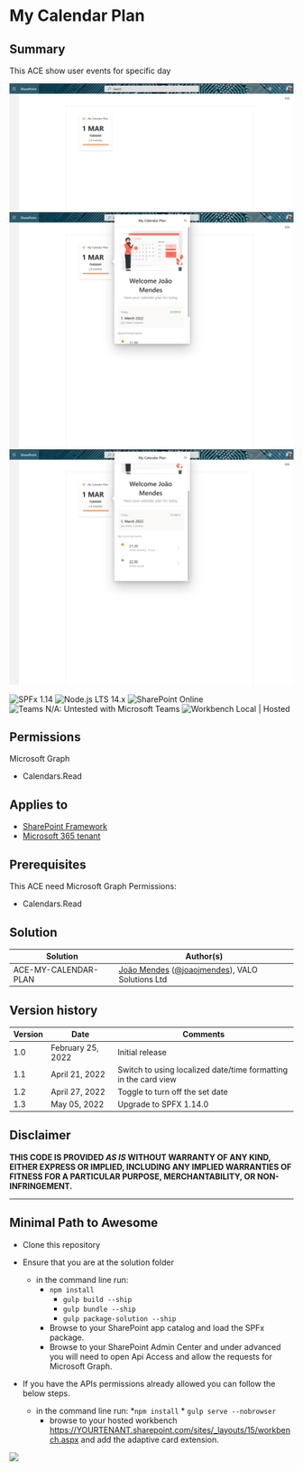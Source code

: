 # My Calendar Plan

## Summary

This ACE show user events for specific day

![my-calendar-plan](assets/my-calendar-plan-01.png)
![my-calendar-plan](assets/my-calendar-plan-02.png)
![my-calendar-plan](assets/my-calendar-plan-03.png)

![SPFx 1.14](https://img.shields.io/badge/SPFx-1.14.0-green.svg)
![Node.js LTS 14.x](https://img.shields.io/badge/Node.js-LTS%2014.x-green.svg)
![SharePoint Online](https://img.shields.io/badge/SharePoint-Online-yellow.svg)
![Teams N/A: Untested with Microsoft Teams](https://img.shields.io/badge/Teams-N%2FA-lightgrey.svg "Untested with Microsoft Teams")
![Workbench Local | Hosted](https://img.shields.io/badge/Workbench-Local%20%7C%20Hosted-green.svg)

## Permissions

Microsoft Graph

- Calendars.Read

## Applies to

- [SharePoint Framework](https://docs.microsoft.com/sharepoint/dev/spfx/sharepoint-framework-overview)
- [Microsoft 365 tenant](https://docs.microsoft.com/sharepoint/dev/spfx/set-up-your-development-environment)

## Prerequisites

This ACE need Microsoft Graph Permissions:

- Calendars.Read

## Solution

Solution|Author(s)
--------|---------
ACE-MY-CALENDAR-PLAN | [João Mendes](https://github.com/joaojmendes) ([@joaojmendes](https://twitter.com/joaojmendes)), VALO Solutions Ltd

## Version history

Version|Date|Comments
-------|----|--------
1.0|February 25, 2022|Initial release
1.1|April 21, 2022|Switch to using localized date/time formatting in the card view
1.2|April 27, 2022|Toggle to turn off the set date
1.3|May 05, 2022|Upgrade to SPFX 1.14.0

## Disclaimer

**THIS CODE IS PROVIDED *AS IS* WITHOUT WARRANTY OF ANY KIND, EITHER EXPRESS OR IMPLIED, INCLUDING ANY IMPLIED WARRANTIES OF FITNESS FOR A PARTICULAR PURPOSE, MERCHANTABILITY, OR NON-INFRINGEMENT.**

---

## Minimal Path to Awesome

- Clone this repository
- Ensure that you are at the solution folder
  - in the command line run:
    - `npm install`
      - `gulp build --ship`
      - `gulp bundle --ship`
      - `gulp package-solution --ship`
    - Browse to your SharePoint app catalog and load the SPFx package.
    - Browse to your SharePoint Admin Center and under advanced you will need to open Api Access and allow the requests for Microsoft Graph.

- If you have the APIs permissions already allowed you can follow the below steps.
  - in the command line run:
        *`npm install`
        * `gulp serve --nobrowser`
    - browse to your hosted workbench <https://YOURTENANT.sharepoint.com/sites/_layouts/15/workbench.aspx> and add the adaptive card extension.

<img src="https://pnptelemetry.azurewebsites.net/sp-dev-fx-aces/samples/PrimaryTextCard-my-calendar-plan" />
